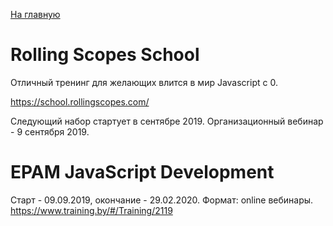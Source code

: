 <a href="https://github.com/js-machine/dashboard/blob/master/README.md">На главную</a>

# Rolling Scopes School
Отличный тренинг для желающих влится в мир Javascript c 0.<br>

https://school.rollingscopes.com/

Следующий набор стартует в сентябре 2019. 
Организационный вебинар - 9 сентября 2019.

# EPAM JavaScript Development
Старт - 09.09.2019, окончание - 29.02.2020.
Формат: online вебинары.
https://www.training.by/#/Training/2119

